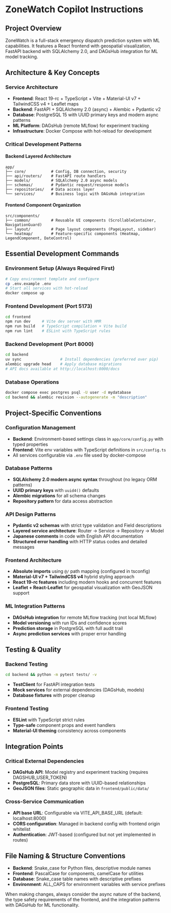 # ZoneWatch Copilot Instructions

## Project Overview
ZoneWatch is a full-stack emergency dispatch prediction system with ML capabilities. It features a React frontend with geospatial visualization, FastAPI backend with SQLAlchemy 2.0, and DAGsHub integration for ML model tracking.

## Architecture & Key Concepts

### Service Architecture
- **Frontend**: React 19-rc + TypeScript + Vite + Material-UI v7 + TailwindCSS v4 + Leaflet maps
- **Backend**: FastAPI + SQLAlchemy 2.0 (async) + Alembic + Pydantic v2
- **Database**: PostgreSQL 15 with UUID primary keys and modern async patterns
- **ML Platform**: DAGsHub (remote MLflow) for experiment tracking
- **Infrastructure**: Docker Compose with hot-reload for development

### Critical Development Patterns

#### Backend Layered Architecture
```
app/
├── core/           # Config, DB connection, security
├── api/routers/    # FastAPI route handlers
├── models/         # SQLAlchemy 2.0 async models
├── schemas/        # Pydantic request/response models
├── repositories/   # Data access layer
└── services/       # Business logic with DAGsHub integration
```

#### Frontend Component Organization
```
src/components/
├── common/         # Reusable UI components (ScrollableContainer, NavigationGuard)
├── layout/         # Page layout components (PageLayout, sidebar)
└── heatmap/        # Feature-specific components (Heatmap, LegendComponent, DateControl)
```

## Essential Development Commands

### Environment Setup (Always Required First)
```bash
# Copy environment template and configure
cp .env.example .env
# Start all services with hot-reload
docker compose up
```

### Frontend Development (Port 5173)
```bash
cd frontend
npm run dev     # Vite dev server with HMR
npm run build   # TypeScript compilation + Vite build
npm run lint    # ESLint with TypeScript rules
```

### Backend Development (Port 8000)
```bash
cd backend
uv sync                 # Install dependencies (preferred over pip)
alembic upgrade head    # Apply database migrations
# API docs available at http://localhost:8000/docs
```

### Database Operations
```bash
docker compose exec postgres psql -U user -d mydatabase
cd backend && alembic revision --autogenerate -m "description"
```

## Project-Specific Conventions

### Configuration Management
- **Backend**: Environment-based settings class in `app/core/config.py` with typed properties
- **Frontend**: Vite env variables with TypeScript definitions in `src/config.ts`
- All services configurable via `.env` file used by docker-compose

### Database Patterns
- **SQLAlchemy 2.0 modern async syntax** throughout (no legacy ORM patterns)
- **UUID primary keys** with `uuid4()` defaults
- **Alembic migrations** for all schema changes
- **Repository pattern** for data access abstraction

### API Design Patterns
- **Pydantic v2 schemas** with strict type validation and Field descriptions
- **Layered service architecture**: Router → Service → Repository → Model
- **Japanese comments** in code with English API documentation
- **Structured error handling** with HTTP status codes and detailed messages

### Frontend Architecture
- **Absolute imports** using `@/` path mapping (configured in tsconfig)
- **Material-UI v7 + TailwindCSS v4** hybrid styling approach
- **React 19-rc features** including modern hooks and concurrent features
- **Leaflet + React-Leaflet** for geospatial visualization with GeoJSON support

### ML Integration Patterns
- **DAGsHub integration** for remote MLflow tracking (not local MLflow)
- **Model versioning** with run IDs and confidence scores
- **Prediction storage** in PostgreSQL with full audit trail
- **Async prediction services** with proper error handling

## Testing & Quality

### Backend Testing
```bash
cd backend && python -m pytest tests/ -v
```
- **TestClient** for FastAPI integration tests
- **Mock services** for external dependencies (DAGsHub, models)
- **Database fixtures** with proper cleanup

### Frontend Testing
- **ESLint** with TypeScript strict rules
- **Type-safe** component props and event handlers
- **Material-UI theming** consistency across components

## Integration Points

### Critical External Dependencies
- **DAGsHub API**: Model registry and experiment tracking (requires DAGSHUB_USER_TOKEN)
- **PostgreSQL**: Primary data store with UUID-based relationships
- **GeoJSON files**: Static geographic data in `frontend/public/data/`

### Cross-Service Communication
- **API base URL**: Configurable via VITE_API_BASE_URL (default: localhost:8000)
- **CORS configuration**: Managed in backend config with frontend origin whitelist
- **Authentication**: JWT-based (configured but not yet implemented in routes)

## File Naming & Structure Conventions
- **Backend**: Snake_case for Python files, descriptive module names
- **Frontend**: PascalCase for components, camelCase for utilities
- **Database**: Snake_case table names with descriptive prefixes
- **Environment**: ALL_CAPS for environment variables with service prefixes

When making changes, always consider the async nature of the backend, the type safety requirements of the frontend, and the integration patterns with DAGsHub for ML functionality.
